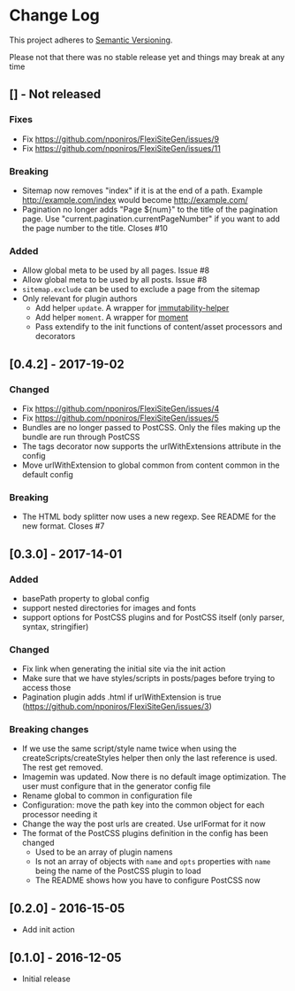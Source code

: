 # Change Log
This project adheres to [Semantic Versioning](http://semver.org/).

Please not that there was no stable release yet and things may break at any time

## [] - Not released

### Fixes

* Fix https://github.com/nponiros/FlexiSiteGen/issues/9
* Fix https://github.com/nponiros/FlexiSiteGen/issues/11

### Breaking

* Sitemap now removes "index" if it is at the end of a path. Example http://example.com/index would become http://example.com/
* Pagination no longer adds "Page ${num}" to the title of the pagination page. Use "current.pagination.currentPageNumber" if you want to add the page number to the title. Closes #10

### Added

* Allow global meta to be used by all pages. Issue #8
* Allow global meta to be used by all posts. Issue #8
* `sitemap.exclude` can be used to exclude a page from the sitemap
* Only relevant for plugin authors
  * Add helper `update`. A wrapper for [immutability-helper](https://github.com/kolodny/immutability-helper)
  * Add helper `moment`. A wrapper for [moment](https://momentjs.com)
  * Pass extendify to the init functions of content/asset processors and decorators

## [0.4.2] - 2017-19-02

### Changed

* Fix https://github.com/nponiros/FlexiSiteGen/issues/4
* Fix https://github.com/nponiros/FlexiSiteGen/issues/5
* Bundles are no longer passed to PostCSS. Only the files making up the bundle are run through PostCSS
* The tags decorator now supports the urlWithExtensions attribute in the config
* Move urlWithExtension to global common from content common in the default config

### Breaking

* The HTML body splitter now uses a new regexp. See README for the new format. Closes #7

## [0.3.0] - 2017-14-01

### Added

* basePath property to global config
* support nested directories for images and fonts
* support options for PostCSS plugins and for PostCSS itself (only parser, syntax, stringifier)

### Changed

* Fix link when generating the initial site via the init action
* Make sure that we have styles/scripts in posts/pages before trying to access those
* Pagination plugin adds .html if urlWithExtension is true (https://github.com/nponiros/FlexiSiteGen/issues/3)

### Breaking changes

* If we use the same script/style name twice when using the createScripts/createStyles helper then only the last reference is used. The rest get removed.
* Imagemin was updated. Now there is no default image optimization. The user must configure that in the generator config file
* Rename global to common in configuration file
* Configuration: move the path key into the common object for each processor needing it
* Change the way the post urls are created. Use urlFormat for it now
* The format of the PostCSS plugins definition in the config has been changed
  * Used to be an array of plugin namens
  * Is not an array of objects with `name` and `opts` properties with `name` being the name of the PostCSS plugin to load
  * The README shows how you have to configure PostCSS now

## [0.2.0] - 2016-15-05

* Add init action

## [0.1.0] - 2016-12-05

* Initial release
